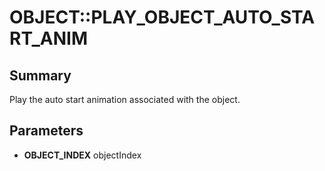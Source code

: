 # OBJECT::PLAY_OBJECT_AUTO_START_ANIM

## Summary
Play the auto start animation associated with the object.

## Parameters
* **OBJECT_INDEX** objectIndex